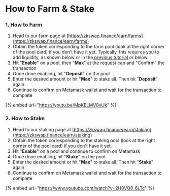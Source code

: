 # How to Farm & Stake

### 1. How to Farm

1. Head to our farm page at [https://zkswap.finance/earn/farms](https://zkswap.finance/earn/farms)
2. Obtain the token corresponding to the farm pool (look at the right corner of the pool card) if you don't have it yet. Typically, this requires you to add liquidity, as shown below or in the[ previous tutorial](how-to-swap.md) or below.
3. Hit "**Enable**" on a pool, then "**Max**" at the request cap and "Confirm" the transaction
4. Once done enabling, hit "**Deposit**" on the pool
5. Enter the desired amount or hit "**Max**" to stake all. Then hit "**Deposit**" again
6. Continue to confirm on Metamask wallet and wait for the transaction to complete

{% embed url="https://youtu.be/MpKELMV8vUk" %}

### 2. How to Stake

1. Head to our staking page at [https://zkswap.finance/earn/staking](https://zkswap.finance/earn/staking)
2. Obtain the token corresponding to the staking pool (look at the right corner of the pool card) if you don't have it yet.
3. Hit "**Enable**" on a pool and continue to confirm on Metamask
4. Once done enabling, hit "**Stake**" on the pool
5. Enter the desired amount or hit "**Max**" to stake all. Then hit "**Stake**" again
6. Continue to confirm on Metamask wallet and wait for the transaction to complete

{% embed url="https://www.youtube.com/watch?v=2H8VQ8_6LTc" %}
